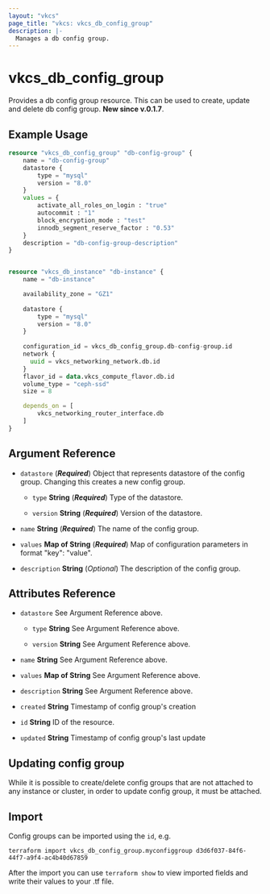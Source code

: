```yaml
---
layout: "vkcs"
page_title: "vkcs: vkcs_db_config_group"
description: |-
  Manages a db config group.
---
```


# vkcs_db_config_group

Provides a db config group resource. This can be used to create, update and delete db config group.
**New since v.0.1.7**.

## Example Usage

```terraform
resource "vkcs_db_config_group" "db-config-group" {
    name = "db-config-group"
    datastore {
        type = "mysql"
        version = "8.0"
    }
    values = {
        activate_all_roles_on_login : "true"
        autocommit : "1"
        block_encryption_mode : "test"
        innodb_segment_reserve_factor : "0.53"
    }
    description = "db-config-group-description"
}


resource "vkcs_db_instance" "db-instance" {
    name = "db-instance"

    availability_zone = "GZ1"
    
    datastore {
        type = "mysql"
        version = "8.0"
    }
    
    configuration_id = vkcs_db_config_group.db-config-group.id
    network {
      uuid = vkcs_networking_network.db.id
    }
    flavor_id = data.vkcs_compute_flavor.db.id
    volume_type = "ceph-ssd"
    size = 8

    depends_on = [
        vkcs_networking_router_interface.db
    ]
}
```
## Argument Reference
- `datastore` (***Required***) Object that represents datastore of the config group. Changing this creates a new config group.
  - `type` **String** (***Required***) Type of the datastore.

  - `version` **String** (***Required***) Version of the datastore.

- `name` **String** (***Required***) The name of the config group.

- `values` <strong>Map of </strong>**String** (***Required***) Map of configuration parameters in format "key": "value".

- `description` **String** (*Optional*) The description of the config group.


## Attributes Reference
- `datastore`  See Argument Reference above.
  - `type` **String** See Argument Reference above.

  - `version` **String** See Argument Reference above.

- `name` **String** See Argument Reference above.

- `values` <strong>Map of </strong>**String** See Argument Reference above.

- `description` **String** See Argument Reference above.

- `created` **String** Timestamp of config group's creation

- `id` **String** ID of the resource.

- `updated` **String** Timestamp of config group's last update



## Updating config group

While it is possible to create/delete config groups that are not attached to any instance or cluster, in order to update config group, it must be attached.

## Import

Config groups can be imported using the `id`, e.g.

```shell
terraform import vkcs_db_config_group.myconfiggroup d3d6f037-84f6-44f7-a9f4-ac4b40d67859
```

After the import you can use ```terraform show``` to view imported fields and write their values to your .tf file.
